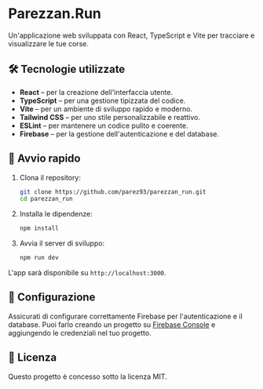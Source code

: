 # Parezzan.Run

Un'applicazione web sviluppata con React, TypeScript e Vite per tracciare e visualizzare le tue corse.

## 🛠️ Tecnologie utilizzate

* **React** – per la creazione dell'interfaccia utente.
* **TypeScript** – per una gestione tipizzata del codice.
* **Vite** – per un ambiente di sviluppo rapido e moderno.
* **Tailwind CSS** – per uno stile personalizzabile e reattivo.
* **ESLint** – per mantenere un codice pulito e coerente.
* **Firebase** – per la gestione dell'autenticazione e del database.

## 🚀 Avvio rapido

1. Clona il repository:

   ```bash
   git clone https://github.com/parez93/parezzan_run.git
   cd parezzan_run
   ```



2. Installa le dipendenze:

   ```bash
   npm install
   ```



3. Avvia il server di sviluppo:

   ```bash
   npm run dev
   ```



L'app sarà disponibile su `http://localhost:3000`.

## 🔧 Configurazione

Assicurati di configurare correttamente Firebase per l'autenticazione e il database. Puoi farlo creando un progetto su [Firebase Console](https://console.firebase.google.com/) e aggiungendo le credenziali nel tuo progetto.

## 📄 Licenza

Questo progetto è concesso sotto la licenza MIT.

